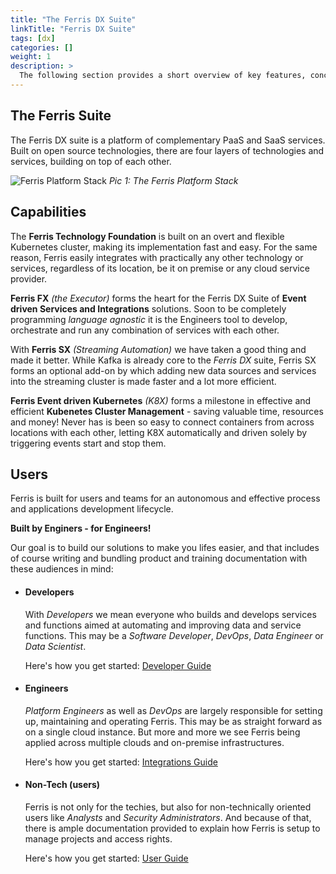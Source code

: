```yaml
---
title: "The Ferris DX Suite"
linkTitle: "Ferris DX Suite"
tags: [dx]
categories: []
weight: 1
description: >
  The following section provides a short overview of key features, concepts and architecture of Ferris DX.
---
```


## The Ferris Suite
The Ferris DX suite is a platform of complementary PaaS and SaaS services. Built on open source technologies, there are four layers of technologies and services, building on top of each other.

![Ferris Platform Stack](/images/ferrisstack.png)
*Pic 1: The Ferris Platform Stack*


## Capabilities

The **Ferris Technology Foundation** is built on an overt and flexible Kubernetes cluster, making its implementation fast and easy. For the same reason, Ferris easily integrates with practically any other technology or services, regardless of its location, be it on premise or any cloud service provider.

**Ferris FX** *(the Executor)* forms the heart for the Ferris DX Suite of **Event driven Services and Integrations** solutions. Soon to be completely programming *language agnostic* it is the Engineers tool to develop, orchestrate and run any combination of services with each other.

With **Ferris SX** *(Streaming Automation)* we have taken a good thing and made it better. While Kafka is already core to the *Ferris DX* suite, Ferris SX forms an optional add-on by which adding new data sources and services into the streaming cluster is made faster and a lot more efficient.

**Ferris Event driven Kubernetes** *(K8X)* forms a milestone in effective and efficient **Kubenetes Cluster Management** - saving valuable time, resources and money! Never has is been so easy to connect containers from across locations with each other, letting K8X automatically and driven solely by triggering events start and stop them.

## Users

Ferris is built for users and teams for an autonomous and effective process and applications development lifecycle.

**Built by Enginers - for Engineers!**

Our goal is to build our solutions to make you lifes easier, and that includes of course writing and bundling product and training documentation with these audiences in mind:

- #### Developers

  With *Developers* we mean everyone who builds and develops services and functions aimed at automating and improving data and service functions. This may be a *Software Developer*, *DevOps*, *Data Engineer* or *Data Scientist*.

  Here's how you get started: [Developer Guide](/docs/overview/ferris_fx/developerguide)

- #### Engineers

  *Platform Engineers* as well as *DevOps* are largely responsible for setting up, maintaining and operating Ferris. This may be as straight forward as on a single cloud instance. But more and more we see Ferris being applied across multiple clouds and on-premise infrastructures.

  Here's how you get started: [Integrations Guide](/docs/overview/ferris_fx/integrationsguide)

- #### Non-Tech (users)

  Ferris is not only for the techies, but also for non-technically oriented users like *Analysts* and *Security Administrators*. And because of that, there is ample documentation provided to explain how Ferris is setup to manage projects and access rights.

  Here's how you get started: [User Guide](/docs/overview/ferris_fx/userguide)
